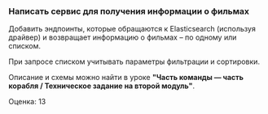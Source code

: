 ### Написать сервис для получения информации о фильмах

Добавить эндпоинты, которые обращаются к Elasticsearch (используя драйвер) и возвращает информацию о фильмах – по одному или списком.

При запросе списком учитывать параметры фильтрации и сортировки.

Описание и схемы можно найти в уроке **"Часть команды — часть корабля / Техническое задание на второй модуль"**.

Оценка: 13
